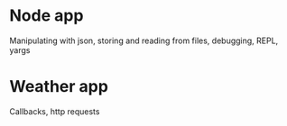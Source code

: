 <h1>Node app</h1>
Manipulating with json, storing and reading from files, debugging, REPL, yargs

<h1>Weather app</h1>
Callbacks, http requests
